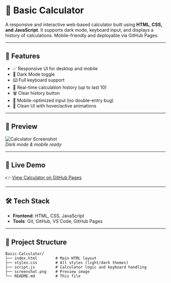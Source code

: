# 🔢 Basic Calculator

A responsive and interactive web-based calculator built using **HTML, CSS, and JavaScript**. It supports dark mode, keyboard input, and displays a history of calculations. Mobile-friendly and deployable via GitHub Pages.

---

## 🚀 Features

- ✅ Responsive UI for desktop and mobile
- 🌙 Dark Mode toggle
- ⌨️ Full keyboard support
- 🧮 Real-time calculation history (up to last 10)
- 🗑️ Clear history button
- 📱 Mobile-optimized input (no double-entry bug)
- 🎨 Clean UI with hover/active animations

---

## 📸 Preview

![Calculator Screenshot](screenshot.png)  
*Dark mode & mobile ready*

---

## 🔗 Live Demo

👉 [View Calculator on GitHub Pages](https://rajeev-chava.github.io/Basic-Calculator/)

---

## 🛠️ Tech Stack

- **Frontend**: HTML, CSS, JavaScript
- **Tools**: Git, GitHub, VS Code, GitHub Pages

---

## 📁 Project Structure

```plaintext
Basic-Calculator/
├── index.html        # Main HTML layout
├── styles.css        # All styles (light/dark themes)
├── script.js         # Calculator logic and keyboard handling
├── screenshot.png    # Preview image
└── README.md         # This file
